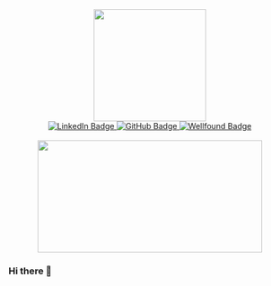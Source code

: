 <div id="header" align="center">
  <img src="https://media.giphy.com/media/Js7cqIkpxFy0bILFFA/giphy.gif" width="200"/>
  <div id="badges">
  <a href="https://www.linkedin.com/in/timothy-s-chang/">
    <img src="https://img.shields.io/badge/LinkedIn-blue?style=for-the-badge&logo=linkedin&logoColor=white" alt="LinkedIn Badge"/>
  </a>
  <a href="https://github.com/tchang135">
    <img src="https://img.shields.io/badge/GitHub-grey?style=for-the-badge&logo=github&logoColor=white" alt="GitHub Badge"/>
  </a>
  <a href="your-wellfound-URL">
    <img src="https://img.shields.io/badge/Wellfound-orange?style=for-the-badge&logo=wellfound&logoColor=white" alt="Wellfound Badge"/>
  </a>
  </div>
</div>
<br/>

<div align="center">
  <img src="https://media.giphy.com/media/LHZyixOnHwDDy/giphy.gif" width="400" height="200"/>
</div>



### Hi there 👋


<!--
**tchang135/tchang135** is a ✨ _special_ ✨ repository because its `README.md` (this file) appears on your GitHub profile.

Here are some ideas to get you started:

- 🔭 I’m currently working on ...
- 🌱 I’m currently learning ...
- 👯 I’m looking to collaborate on ...
- 🤔 I’m looking for help with ...
- 💬 Ask me about ...
- 📫 How to reach me: ...
- 😄 Pronouns: ...
- ⚡ Fun fact: ...
-->
